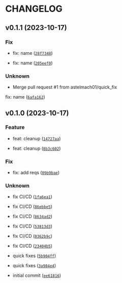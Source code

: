 # CHANGELOG



## v0.1.1 (2023-10-17)

### Fix

* fix: name ([`28f7348`](https://github.com/astelmach01/vizchain/commit/28f7348e4d52be4f750582f24b04762e1210bc5f))

* fix: name ([`205eef0`](https://github.com/astelmach01/vizchain/commit/205eef014d52c862fce12c127c8349fc9c4772bd))

### Unknown

* Merge pull request #1 from astelmach01/quick_fix

fix: name ([`6afa162`](https://github.com/astelmach01/vizchain/commit/6afa1629c9c800882fc12eba70c079ffe2dee42b))


## v0.1.0 (2023-10-17)

### Feature

* feat: cleanup ([`14727aa`](https://github.com/astelmach01/vizchain/commit/14727aaca748b36bffded5ff0b10cc4604546702))

* feat: cleanup ([`8b3c602`](https://github.com/astelmach01/vizchain/commit/8b3c6028a94eef1ea7daa5a7c7b52197cacc2816))

### Fix

* fix: add reqs ([`09b9bae`](https://github.com/astelmach01/vizchain/commit/09b9bae66fb17499111d01c5aa3055fc16ea62cb))

### Unknown

* fix CI/CD ([`1fa6ea1`](https://github.com/astelmach01/vizchain/commit/1fa6ea1413927c15279882770a3796622899bfc0))

* fix CI/CD ([`86ebbe5`](https://github.com/astelmach01/vizchain/commit/86ebbe5c3923383b37d68c0e438b485679b8c8fd))

* fix CI/CD ([`8634ad2`](https://github.com/astelmach01/vizchain/commit/8634ad2339d0d66b4cd6a43d9abc267f6c06a8dc))

* fix CI/CD ([`53813d3`](https://github.com/astelmach01/vizchain/commit/53813d3b3264f8f936eb6c8efe50c4aa791f27a9))

* fix CI/CD ([`0362b9c`](https://github.com/astelmach01/vizchain/commit/0362b9c679d5be647efcdee1a0cb160710a9e030))

* fix CI/CD ([`23404b5`](https://github.com/astelmach01/vizchain/commit/23404b5ba3e0193aa0d4416f90094120abee7a6b))

* quick fixes ([`5b904ff`](https://github.com/astelmach01/vizchain/commit/5b904ff0b84ac0dc02aa10dc1d8e4d7516886b95))

* quick fixes ([`3a984e4`](https://github.com/astelmach01/vizchain/commit/3a984e467d775e82d2893b9146ba1bdd2bdc2d14))

* initial commit ([`ee61816`](https://github.com/astelmach01/vizchain/commit/ee618162c8cbcf7de297fbfe146462718ea06350))
